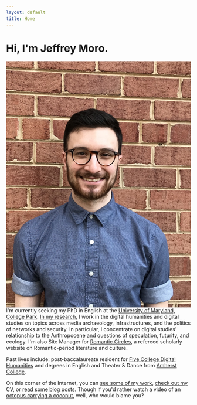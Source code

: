 ```yaml
---
layout: default
title: Home
---
```


# Hi, I'm Jeffrey Moro.

<img src="/assets/img/selfie-website.jpg" class="selfie" align="left"/>

I'm currently seeking my PhD in English at the [University of Maryland, College Park](http://english.umd.edu). [In my research](/research), I work in the digital humanities and digital studies on topics across media archaeology, infrastructures, and the politics of networks and security. In particular, I concentrate on digital studies' relationship to the Anthropocene and questions of speculation, futurity, and ecology. I'm also Site Manager for [Romantic Circles](https://www.rc.umd.edu), a refereed scholarly website on Romantic-period literature and culture.

Past lives include: post-baccalaureate resident for [Five College Digital Humanities](http://5colldh.org) and degrees in English and Theater & Dance from [Amherst College](https://www.amherst.edu).

On this corner of the Internet, you can [see some of my work](/research), [check out my CV](/cv), or [read some blog posts](/blog). Though if you'd rather watch a video of an <a href="https://www.youtube.com/watch?v=zaE-LwDowcU" target="blank">octopus carrying a coconut</a>, well, who would blame you?
